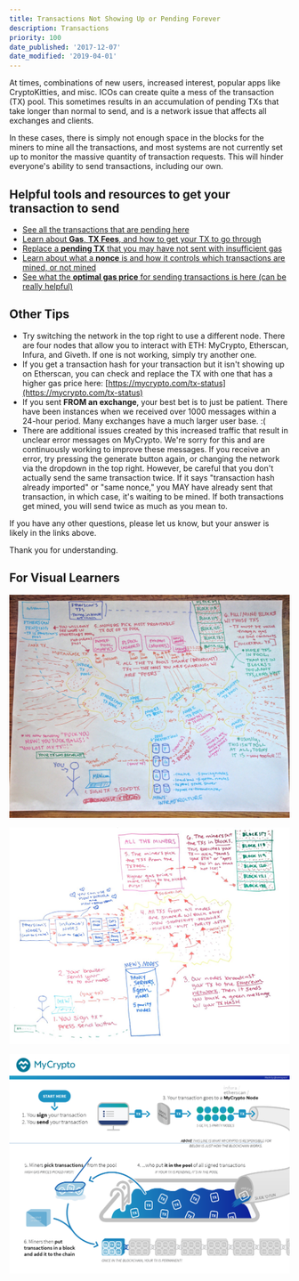 ```yaml
---
title: Transactions Not Showing Up or Pending Forever
description: Transactions
priority: 100
date_published: '2017-12-07'
date_modified: '2019-04-01'
---
```


At times, combinations of new users, increased interest, popular apps like CryptoKitties, and misc. ICOs can create quite a mess of the transaction (TX) pool. This sometimes results in an accumulation of pending TXs that take longer than normal to send, and is a network issue that affects all exchanges and clients.

In these cases, there is simply not enough space in the blocks for the miners to mine all the transactions, and most systems are not currently set up to monitor the massive quantity of transaction requests. This will hinder everyone's ability to send transactions, including our own.

## Helpful tools and resources to get your transaction to send

* [See all the transactions that are pending here](https://etherscan.io/txsPending)
* [Learn about **Gas**, **TX Fees**, and how to get your TX to go through](/general-knowledge/ethereum-blockchain/what-is-gas)
* [Replace a **pending TX** that you may have not sent with insufficient gas](/how-to/sending/checking-or-replacing-a-transaction-after-it-has-been-sent)
* [Learn about what a **nonce** is and how it controls which transactions are mined, or not mined](/general-knowledge/ethereum-blockchain/what-is-nonce)
* [See what the **optimal gas price** for sending transactions is here (can be really helpful)](https://ethgasstation.info/)

## Other Tips

* Try switching the network in the top right to use a different node. There are four nodes that allow you to interact with ETH: MyCrypto, Etherscan, Infura, and Giveth. If one is not working, simply try another one.
* If you get a transaction hash for your transaction but it isn't showing up on Etherscan, you can check and replace the TX with one that has a higher gas price here: [https://mycrypto.com/tx-status](https://mycrypto.com/tx-status)
* If you sent **FROM an exchange**, your best bet is to just be patient. There have been instances when we received over 1000 messages within a 24-hour period. Many exchanges have a much larger user base. :(
* There are additional issues created by this increased traffic that result in unclear error messages on MyCrypto. We're sorry for this and are continuously working to improve these messages. If you receive an error, try pressing the generate button again, or changing the network via the dropdown in the top right. However, be careful that you don't actually send the same transaction twice. If it says "transaction hash already imported" or "same nonce," you MAY have already sent that transaction, in which case, it's waiting to be mined. If both transactions get mined, you will send twice as much as you mean to.

If you have any other questions, please let us know, but your answer is likely in the links above.

Thank you for understanding.

## For Visual Learners

![Transaction pool 1](../../assets/troubleshooting/sending/transactions-not-showing-or-pending/transaction-pool-1.jpg)

![Transaction pool 2](../../assets/troubleshooting/sending/transactions-not-showing-or-pending/transaction-pool-2.jpg)

![Transaction pool infographic](../../assets/shared/transaction-pool-infographic.png)
